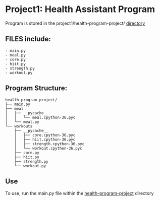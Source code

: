 # Project1: Health Assistant Program

Program is stored in the project1/health-program-project/ [directory](https://github.com/UC-Berkeley-I-School/mids-w200-fall21-Titilayo-AgbabiakaREPO/tree/main/project_1/health-program-project)



## FILES include:
    - main.py
    - meal.py
    - core.py
    - hiit.py
    - strength.py
    - workout.py 


## Program Structure:
```Python3
health-program-project/
├── main.py
├── meal
│   ├── __pycache__
│   │   └── meal.cpython-36.pyc
│   └── meal.py
└── workouts
    ├── __pycache__
    │   ├── core.cpython-36.pyc
    │   ├── hiit.cpython-36.pyc
    │   ├── strength.cpython-36.pyc
    │   └── workout.cpython-36.pyc
    ├── core.py
    ├── hiit.py
    ├── strength.py
    └── workout.py
```
## Use
To use, run the main.py file within the [health-program-project](https://github.com/UC-Berkeley-I-School/mids-w200-fall21-Titilayo-AgbabiakaREPO/tree/main/project_1/health-program-project) directory